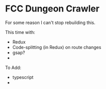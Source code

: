 # FCC Dungeon Crawler

For some reason I can't stop rebuilding this. 

This time with:

- Redux
- Code-splitting (in Redux) on route changes
- gsap?
- ​

To Add:

- typescript
- ​

